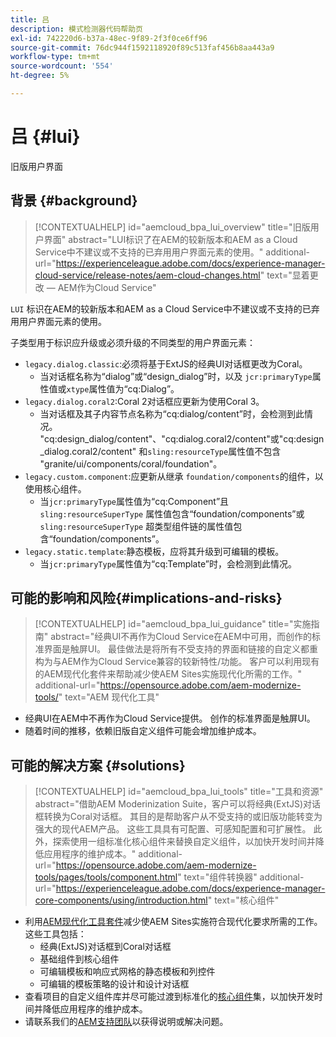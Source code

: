 ```yaml
---
title: 吕
description: 模式检测器代码帮助页
exl-id: 742220d6-b37a-48ec-9f89-2f3f0ce6ff96
source-git-commit: 76dc944f1592118920f89c513faf456b8aa443a9
workflow-type: tm+mt
source-wordcount: '554'
ht-degree: 5%

---
```


# 吕 {#lui}

旧版用户界面

## 背景 {#background}

>[!CONTEXTUALHELP]
>id="aemcloud_bpa_lui_overview"
>title="旧版用户界面"
>abstract="LUI标识了在AEM的较新版本和AEM as a Cloud Service中不建议或不支持的已弃用用户界面元素的使用。"
>additional-url="https://experienceleague.adobe.com/docs/experience-manager-cloud-service/release-notes/aem-cloud-changes.html" text="显着更改 — AEM作为Cloud Service"

`LUI` 标识在AEM的较新版本和AEM as a Cloud Service中不建议或不支持的已弃用用户界面元素的使用。

子类型用于标识应升级或必须升级的不同类型的用户界面元素：

* `legacy.dialog.classic`:必须将基于ExtJS的经典UI对话框更改为Coral。
   * 当对话框名称为“dialog”或“design_dialog”时，以及
`jcr:primaryType`属性值或`xtype`属性值为“cq:Dialog”。
* `legacy.dialog.coral2`:Coral 2对话框应更新为使用Coral 3。
   * 当对话框及其子内容节点名称为“cq:dialog/content”时，会检测到此情况。
&quot;cq:design_dialog/content&quot;、&quot;cq:dialog.coral2/content&quot;或&quot;cq:design_dialog.coral2/content&quot;
和`sling:resourceType`属性值不包含
&quot;granite/ui/components/coral/foundation&quot;。
* `legacy.custom.component`:应更新从继承 `foundation/components`的组件，以使用核心组件。
   * 当`jcr:primaryType`属性值为“cq:Component”且
      `sling:resourceSuperType` 属性值包含“foundation/components”或
      `sling:resourceSuperType` 超类型组件链的属性值包含“foundation/components”。
* `legacy.static.template`:静态模板，应将其升级到可编辑的模板。
   * 当`jcr:primaryType`属性值为“cq:Template”时，会检测到此情况。

## 可能的影响和风险{#implications-and-risks}

>[!CONTEXTUALHELP]
>id="aemcloud_bpa_lui_guidance"
>title="实施指南"
>abstract="经典UI不再作为Cloud Service在AEM中可用，而创作的标准界面是触屏UI。 最佳做法是将所有不受支持的界面和链接的自定义都重构为与AEM作为Cloud Service兼容的较新特性/功能。 客户可以利用现有的AEM现代化套件来帮助减少使AEM Sites实施现代化所需的工作。"
>additional-url="https://opensource.adobe.com/aem-modernize-tools/" text="AEM 现代化工具"

* 经典UI在AEM中不再作为Cloud Service提供。 创作的标准界面是触屏UI。
* 随着时间的推移，依赖旧版自定义组件可能会增加维护成本。

## 可能的解决方案 {#solutions}

>[!CONTEXTUALHELP]
>id="aemcloud_bpa_lui_tools"
>title="工具和资源"
>abstract="借助AEM Moderinization Suite，客户可以将经典(ExtJS)对话框转换为Coral对话框。 其目的是帮助客户从不受支持的或旧版功能转变为强大的现代AEM产品。 这些工具具有可配置、可感知配置和可扩展性。 此外，探索使用一组标准化核心组件来替换自定义组件，以加快开发时间并降低应用程序的维护成本。"
>additional-url="https://opensource.adobe.com/aem-modernize-tools/pages/tools/component.html" text="组件转换器"
>additional-url="https://experienceleague.adobe.com/docs/experience-manager-core-components/using/introduction.html" text="核心组件"

* 利用[AEM现代化工具套件](https://opensource.adobe.com/aem-modernize-tools/)减少使AEM Sites实施符合现代化要求所需的工作。 这些工具包括：
   * 经典(ExtJS)对话框到Coral对话框
   * 基础组件到核心组件
   * 可编辑模板和响应式网格的静态模板和列控件
   * 可编辑的模板策略的设计和设计对话框
* 查看项目的自定义组件库并尽可能过渡到标准化的[核心组件](https://experienceleague.adobe.com/docs/experience-manager-core-components/using/introduction.html?lang=zh-Hans)集，以加快开发时间并降低应用程序的维护成本。
* 请联系我们的[AEM支持团队](https://helpx.adobe.com/enterprise/using/support-for-experience-cloud.html)以获得说明或解决问题。
